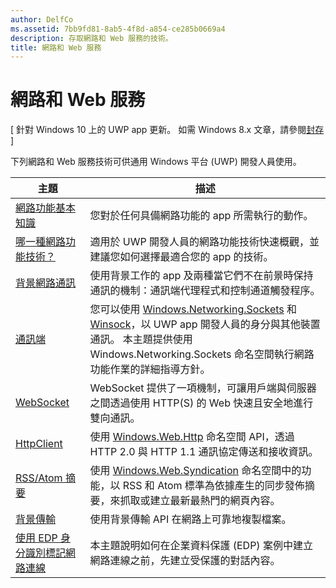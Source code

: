 ```yaml
---
author: DelfCo
ms.assetid: 7bb9fd81-8ab5-4f8d-a854-ce285b0669a4
description: 存取網路和 Web 服務的技術。
title: 網路和 Web 服務
---
```


# 網路和 Web 服務

\[ 針對 Windows 10 上的 UWP app 更新。 如需 Windows 8.x 文章，請參閱[封存](http://go.microsoft.com/fwlink/p/?linkid=619132) \]

下列網路和 Web 服務技術可供通用 Windows 平台 (UWP) 開發人員使用。

| 主題                                                                                   | 描述                                                                      |
|-----------------------------------------------------------------------------------------|----------------------------------------------------------------------------------|
| [網路功能基本知識](networking-basics.md)                                               | 您對於任何具備網路功能的 app 所需執行的動作。                     |
| [哪一種網路功能技術？](which-networking-technology.md)                          | 適用於 UWP 開發人員的網路功能技術快速概觀，並建議您如何選擇最適合您的 app 的技術。               |
| [背景網路通訊](network-communications-in-the-background.md) | 使用背景工作的 app 及兩種當它們不在前景時保持通訊的機制：通訊端代理程式和控制通道觸發程序。                  |
| [通訊端](sockets.md)                                                                   | 您可以使用 [Windows.Networking.Sockets](https://msdn.microsoft.com/en-us/library/windows/apps/xaml/windows.networking.sockets.aspx) 和 [Winsock](https://msdn.microsoft.com/library/windows/desktop/ms737523)，以 UWP app 開發人員的身分與其他裝置通訊。 本主題提供使用 Windows.Networking.Sockets 命名空間執行網路功能作業的詳細指導方針。 |
| [WebSocket](websockets.md)                                                             | WebSocket 提供了一項機制，可讓用戶端與伺服器之間透過使用 HTTP(S) 的 Web 快速且安全地進行雙向通訊。                 |
| [HttpClient](httpclient.md)                                                             | 使用 [Windows.Web.Http](https://msdn.microsoft.com/library/windows/apps/dn279692) 命名空間 API，透過 HTTP 2.0 與 HTTP 1.1 通訊協定傳送和接收資訊。             |
| [RSS/Atom 摘要](web-feeds.md)                                                          | 使用 [Windows.Web.Syndication](https://msdn.microsoft.com/library/windows/apps/br243632) 命名空間中的功能，以 RSS 和 Atom 標準為依據產生的同步發佈摘要，來抓取或建立最新最熱門的網頁內容。                   |
| [背景傳輸](background-transfers.md)                                         | 使用背景傳輸 API 在網路上可靠地複製檔案。           |
| [使用 EDP 身分識別標記網路連線](tagging_network_connections_with_edp_identity.md) | 本主題說明如何在企業資料保護 (EDP) 案例中建立網路連線之前，先建立受保護的對話內容。 |


<!--HONumber=May16_HO2-->


